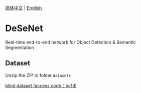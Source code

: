 [简体中文](https://github.com/splwany/DeSeNet/blob/main/README_zh-cn.md)
|
[English](https://github.com/splwany/DeSeNet/blob/main/README.md)

# DeSeNet
Real-time end-to-end network for Object Detection &amp; Semantic Segmentation

## Dataset

Unzip the ZIP to folder `datasets`

[blind dataset (access code：bc1d)](https://cloud.189.cn/web/share?code=zi2iAzbUvequ)